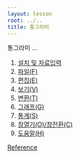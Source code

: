 ```yaml
---
layout: lesson
root: ../..
title: 통그라미
---
```


통그라미 ...

<div class="toc" markdown="1">

1.  [설치 및 자료입력](01-install.html)
2.  [파일(F)](02-file.html)
3.  [편집(E)](03-edit.html)
4.  [보기(V)](04-view.html)
5.  [변환(T)](05-transform.html)
6.  [그래프(G)](06-graph.html)
7.  [통계(S)](07-stat.html)
8.  [창열기(O)/창전환(C)](08-window.html)
9.  [도움말(H)](09-help.html)

[Reference](../ref/tong.html)

</div>
